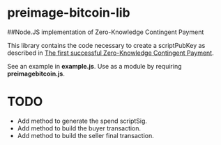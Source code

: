 # preimage-bitcoin-lib
##Node.JS implementation of Zero-Knowledge Contingent Payment

This library contains the code necessary to create a scriptPubKey as described in [The first successful Zero-Knowledge Contingent Payment](https://bitcoincore.org/en/2016/02/26/zero-knowledge-contingent-payments-announcement/).

See an example in **example.js**.
Use as a module by requiring **preimagebitcoin.js**.

# TODO
- Add method to generate the spend scriptSig.
- Add method to build the buyer transaction.
- Add method to build the seller final transaction.
